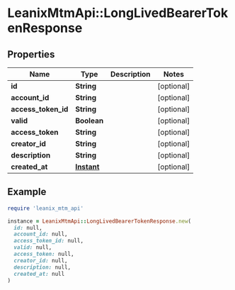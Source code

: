 # LeanixMtmApi::LongLivedBearerTokenResponse

## Properties

| Name | Type | Description | Notes |
| ---- | ---- | ----------- | ----- |
| **id** | **String** |  | [optional] |
| **account_id** | **String** |  | [optional] |
| **access_token_id** | **String** |  | [optional] |
| **valid** | **Boolean** |  | [optional] |
| **access_token** | **String** |  | [optional] |
| **creator_id** | **String** |  | [optional] |
| **description** | **String** |  | [optional] |
| **created_at** | [**Instant**](Instant.md) |  | [optional] |

## Example

```ruby
require 'leanix_mtm_api'

instance = LeanixMtmApi::LongLivedBearerTokenResponse.new(
  id: null,
  account_id: null,
  access_token_id: null,
  valid: null,
  access_token: null,
  creator_id: null,
  description: null,
  created_at: null
)
```

